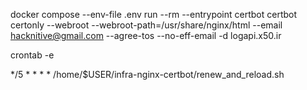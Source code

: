 docker compose --env-file .env run --rm --entrypoint certbot certbot certonly --webroot --webroot-path=/usr/share/nginx/html --email hacknitive@gmail.com --agree-tos --no-eff-email -d logapi.x50.ir


crontab -e

*/5 * * * * /home/$USER/infra-nginx-certbot/renew_and_reload.sh

